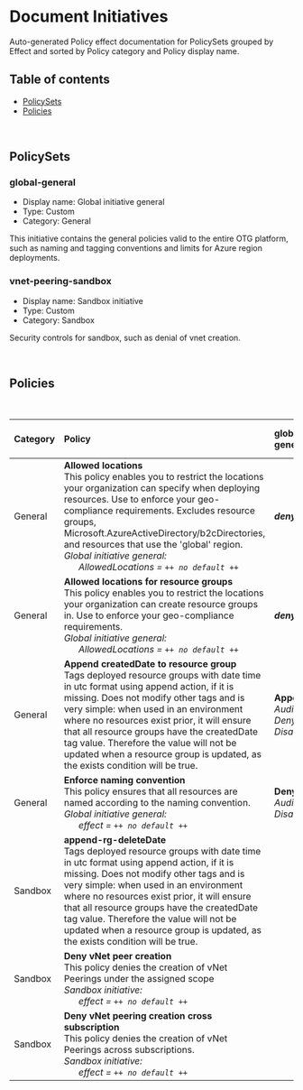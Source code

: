 # Document Initiatives

Auto-generated Policy effect documentation for PolicySets grouped by Effect and sorted by Policy category and Policy display name.

## Table of contents

- [PolicySets](#policySets)
- [Policies](#policies)

<br/>

## <a id="policySets"></a>PolicySets

### global-general

- Display name: Global initiative general
- Type: Custom
- Category: General

This initiative contains the general policies valid to the entire OTG platform, such as naming and tagging conventions and limits for Azure region deployments.

### vnet-peering-sandbox

- Display name: Sandbox initiative
- Type: Custom
- Category: Sandbox

Security controls for sandbox, such as denial of vnet creation.


<br/>

## <a id='policies'></a>Policies

<br/>

| Category | Policy | global-general | vnet-peering-sandbox |
| :------- | :----- | :-------- | :-------- |
| General | **Allowed locations**<br/>This policy enables you to restrict the locations your organization can specify when deploying resources. Use to enforce your geo-compliance requirements. Excludes resource groups, Microsoft.AzureActiveDirectory/b2cDirectories, and resources that use the 'global' region.<br/>*Global initiative general:*<br/>&nbsp;&nbsp;&nbsp;&nbsp;&nbsp;&nbsp;*AllowedLocations = `++ no default ++`* | ***deny*** |  |
| General | **Allowed locations for resource groups**<br/>This policy enables you to restrict the locations your organization can create resource groups in. Use to enforce your geo-compliance requirements.<br/>*Global initiative general:*<br/>&nbsp;&nbsp;&nbsp;&nbsp;&nbsp;&nbsp;*AllowedLocations = `++ no default ++`* | ***deny*** |  |
| General | **Append createdDate to resource group**<br/>Tags deployed resource groups with date time in utc format using append action, if it is missing. Does not modify other tags and is very simple: when used in an environment where no resources exist prior, it will ensure that all resource groups have the createdDate tag value. Therefore the value will not be updated when a resource group is updated, as the exists condition will be true. | **Append**<br/>*Audit*<br/>*Deny*<br/>*Disabled* |  |
| General | **Enforce naming convention**<br/>This policy ensures that all resources are named according to the naming convention.<br/>*Global initiative general:*<br/>&nbsp;&nbsp;&nbsp;&nbsp;&nbsp;&nbsp;*effect = `++ no default ++`* | **Deny**<br/>*Audit*<br/>*Disabled* |  |
| Sandbox | **append-rg-deleteDate**<br/>Tags deployed resource groups with date time in utc format using append action, if it is missing. Does not modify other tags and is very simple: when used in an environment where no resources exist prior, it will ensure that all resource groups have the createdDate tag value. Therefore the value will not be updated when a resource group is updated, as the exists condition will be true. |  | **Append**<br/>*Audit*<br/>*Deny*<br/>*Disabled* |
| Sandbox | **Deny vNet peer creation**<br/>This policy denies the creation of vNet Peerings under the assigned scope<br/>*Sandbox initiative:*<br/>&nbsp;&nbsp;&nbsp;&nbsp;&nbsp;&nbsp;*effect = `++ no default ++`* |  | **Deny**<br/>*Audit*<br/>*Disabled* |
| Sandbox | **Deny vNet peering creation cross subscription**<br/>This policy denies the creation of vNet Peerings across subscriptions.<br/>*Sandbox initiative:*<br/>&nbsp;&nbsp;&nbsp;&nbsp;&nbsp;&nbsp;*effect = `++ no default ++`* |  | **Deny**<br/>*Audit*<br/>*Disabled* |
